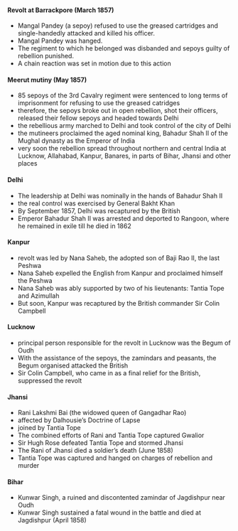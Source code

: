 
#### Revolt at Barrackpore (March 1857)
* Mangal Pandey (a sepoy) refused to use the greased cartridges and single-handedly attacked and killed his officer.
* Mangal Pandey was hanged.
* The regiment to which he belonged was disbanded and sepoys guilty of rebellion punished.
* A chain reaction was set in motion due to this action

#### Meerut mutiny (May 1857)
* 85 sepoys of the 3rd Cavalry regiment were sentenced to long terms of imprisonment for refusing to use the greased catridges
* therefore, the sepoys broke out in open rebellion, shot their officers, released their fellow sepoys and headed towards Delhi
* the rebellious army marched to Delhi and took control of the city of Delhi
* the mutineers proclaimed the aged nominal king, Bahadur Shah II of the Mughal dynasty as the Emperor of India
* very soon the rebellion spread throughout northern and central India at Lucknow, Allahabad, Kanpur, Banares, in parts of Bihar, Jhansi and other places

#### Delhi
* The leadership at Delhi was nominally in the hands of Bahadur Shah II
* the real control was exercised by General Bakht Khan
* By September 1857, Delhi was recaptured by the British
* Emperor Bahadur Shah II was arrested and deported to Rangoon, where he remained in exile till he died in 1862

#### Kanpur
* revolt was led by Nana Saheb, the adopted son of Baji Rao II, the last Peshwa
* Nana Saheb expelled the English from Kanpur and proclaimed himself the Peshwa
* Nana Saheb was ably supported by two of his lieutenants: Tantia Tope and Azimullah
* But soon, Kanpur was recaptured by the British commander Sir Colin Campbell

#### Lucknow
* principal person responsible for the revolt in Lucknow was the Begum of Oudh
* With the assistance of the sepoys, the zamindars and peasants, the Begum organised attacked the British
* Sir Colin Campbell, who came in as a final relief for the British, suppressed the revolt

#### Jhansi
* Rani Lakshmi Bai (the widowed queen of Gangadhar Rao)
* affected by Dalhousie’s Doctrine of Lapse
* joined by Tantia Tope
* The combined efforts of Rani and Tantia Tope captured Gwalior
* Sir Hugh Rose defeated Tantia Tope and stormed Jhansi
* The Rani of Jhansi died a soldier’s death (June 1858)
* Tantia Tope was captured and hanged on charges of rebellion and murder

#### Bihar
* Kunwar Singh, a ruined and discontented zamindar of Jagdishpur near Oudh
* Kunwar Singh sustained a fatal wound in the battle and died at Jagdishpur (April 1858)
